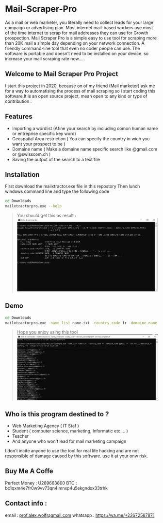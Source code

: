 # Mail-Scraper-Pro

As a mail or web marketer, you literally need to collect leads for your large campaign or advertising plan. Most internet mail-based workers use most of the time internet to scrap for mail addresses they can use for Growth prospection. Mail Scraper Pro is a simple easy to use tool for scraping more than 20K mail a simple day depending on your network connection. A friendly command-line tool that even no coder people can use. The software is portable and doesn't need to be installed on your device.  so increase your mail scraping rate now.....

## Welcome to Mail Scraper Pro Project

I start this project in 2020, because on of my friend (Mail marketer) ask me for a way to automatising the process of mail scraping so i start coding this software.It is an open source project,  mean open to any kind or type of contribution  .

## Features

- Importing a wordlist (Afine your search by including comon human name or entreprise specific key word)
- Geospatial Area restriction ( You can specify the country in wich you want your prospect to be )
- Domaine name ( Make a domaine name specific search like @gmail.com or @swisscom.ch )
- Saving the output of the search to a text file

## Installation

First download the mailxtractor.exe file in this repostory
Then lunch windows command line and type the following code 

```sh
cd Downloads
mailxtractorpro.exe --help
```

> You should get this as result :
![Simple capture](M1.PNG)

## Demo

```sh
cd Downloads
mailxtractorpro.exe -name_list name.txt -country_code fr -domaine_name @orange.fr -out mail_comptable_fr
```
> Hope you enjoy using this tool
![Simple capture](M2.PNG)

## Who is this program destined to ?
- Web Marketing Agency ( IT Staf ) 
- Student ( computer science, marketing, Informatic etc ... )
- Teacher
- And anyone who won't lead for mail marketing campaign

I don't incite anyone to use the tool for real life hacking and are not responsible of damage caused by this software. use it at your onw risk.

## Buy Me A Coffe
Perfect Money : U289663800 BTC : bc1qxm4e7fr0w9vv73qn4lmnxp4u5ekgndxx33trhk

## Contact info :
email : prof.alex.wolf@gmail.com whatsapp : https://wa.me/+22672587871
